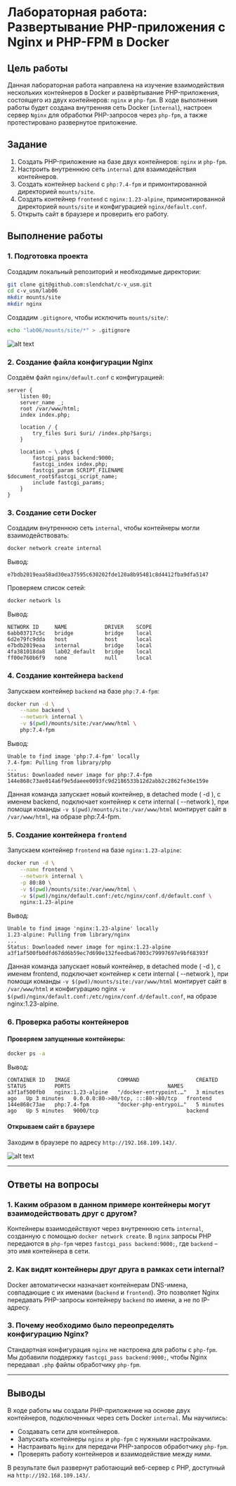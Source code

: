 # Лабораторная работа: Развертывание PHP-приложения с Nginx и PHP-FPM в Docker

## Цель работы
Данная лабораторная работа направлена на изучение взаимодействия нескольких контейнеров в Docker и развёртывание PHP-приложения, состоящего из двух контейнеров: `nginx` и `php-fpm`. В ходе выполнения работы будет создана внутренняя сеть Docker (`internal`), настроен сервер `Nginx` для обработки PHP-запросов через `php-fpm`, а также протестировано развернутое приложение.

## Задание
1. Создать PHP-приложение на базе двух контейнеров: `nginx` и `php-fpm`.
2. Настроить внутреннюю сеть `internal` для взаимодействия контейнеров.
3. Создать контейнер `backend` с `php:7.4-fpm` и примонтированной директорией `mounts/site`.
4. Создать контейнер `frontend` с `nginx:1.23-alpine`, примонтированной директорией `mounts/site` и конфигурацией `nginx/default.conf`.
5. Открыть сайт в браузере и проверить его работу.

## Выполнение работы

### 1. Подготовка проекта
Создадим локальный репозиторий и необходимые директории:
```bash
git clone git@github.com:slendchat/c-v_usm.git 
cd c-v_usm/lab06
mkdir mounts/site
mkdir nginx
```

Создадим `.gitignore`, чтобы исключить `mounts/site/`:
```bash
echo "lab06/mounts/site/*" > .gitignore
```

![alt text](img/{AB3891C6-899F-4BD7-A55C-D70FBC7F9C2C}.png)

### 2. Создание файла конфигурации Nginx
Создаём файл `nginx/default.conf` с конфигурацией:
```nginx
server {
    listen 80;
    server_name _;
    root /var/www/html;
    index index.php;

    location / {
        try_files $uri $uri/ /index.php?$args;
    }

    location ~ \.php$ {
        fastcgi_pass backend:9000;
        fastcgi_index index.php;
        fastcgi_param SCRIPT_FILENAME $document_root$fastcgi_script_name;
        include fastcgi_params;
    }
}
```

### 3. Создание сети Docker
Создадим внутреннюю сеть `internal`, чтобы контейнеры могли взаимодействовать:
```bash
docker network create internal
```
Вывод:
```
e7bdb2019eaa58ad30ea37595c630202fde120a8b95481c8d4412fba9dfa5147
```
Проверяем список сетей:
```bash
docker network ls
```
Вывод:
```
NETWORK ID     NAME            DRIVER    SCOPE
6abb03717c5c   bridge          bridge    local
6d2e79fc9dda   host            host      local
e7bdb2019eaa   internal        bridge    local
4fa381018da8   lab02_default   bridge    local
ff00e760b6f9   none            null      local
```

### 4. Создание контейнера `backend`
Запускаем контейнер `backend` на базе `php:7.4-fpm`:
```bash
docker run -d \
    --name backend \
    --network internal \
    -v $(pwd)/mounts/site:/var/www/html \
    php:7.4-fpm
```
Вывод:
```
Unable to find image 'php:7.4-fpm' locally
7.4-fpm: Pulling from library/php
...
Status: Downloaded newer image for php:7.4-fpm
144e868c73ae014a6f9e5daeee0093fc9d2186533b12d2abb2c2862fe36e159e
```

Данная команда запускает новый контейнер, в detached mode ( -d ),
с именем backend, подключает контейнер к сети internal ( --network ),
при помощи команды `-v $(pwd)/mounts/site:/var/www/html` монтирует сайт в `/var/www/html`, на образе php:7.4-fpm.

### 5. Создание контейнера `frontend`
Запускаем контейнер `frontend` на базе `nginx:1.23-alpine`:
```bash
docker run -d \
    --name frontend \
    --network internal \
    -p 80:80 \
    -v $(pwd)/mounts/site:/var/www/html \
    -v $(pwd)/nginx/default.conf:/etc/nginx/conf.d/default.conf \
    nginx:1.23-alpine
```
Вывод:
```
Unable to find image 'nginx:1.23-alpine' locally
1.23-alpine: Pulling from library/nginx
...
Status: Downloaded newer image for nginx:1.23-alpine
a3f1af500fb0dfd67dd6b59ec7d690e132feedba67003c79997697e9bf68393f
```

Данная команда запускает новый контейнер, в detached mode ( -d ),
с именем frontend, подключает контейнер к сети internal ( --network ),
при помощи команды `-v $(pwd)/mounts/site:/var/www/html` монтирует сайт в `/var/www/html` и конфигурацию nginx `-v $(pwd)/nginx/default.conf:/etc/nginx/conf.d/default.conf`, на образе nginx:1.23-alpine.


### 6. Проверка работы контейнеров
#### Проверяем запущенные контейнеры:
```bash
docker ps -a
```
Вывод:
```
CONTAINER ID   IMAGE               COMMAND                  CREATED         STATUS         PORTS                               NAMES
a3f1af500fb0   nginx:1.23-alpine   "/docker-entrypoint.…"   3 minutes ago   Up 3 minutes   0.0.0.0:80->80/tcp, :::80->80/tcp   frontend
144e868c73ae   php:7.4-fpm         "docker-php-entrypoi…"   5 minutes ago   Up 5 minutes   9000/tcp                            backend
```

#### Открываем сайт в браузере
Заходим в браузере по адресу `http://192.168.109.143/`.

![alt text](img/{13FD886D-0AAE-499D-AF54-95F62EE93385}.png)

---

## Ответы на вопросы

### 1. Каким образом в данном примере контейнеры могут взаимодействовать друг с другом?
Контейнеры взаимодействуют через внутреннюю сеть `internal`, созданную с помощью `docker network create`. В `nginx` запросы PHP передаются в `php-fpm` через `fastcgi_pass backend:9000;`, где `backend` – это имя контейнера в сети.

### 2. Как видят контейнеры друг друга в рамках сети internal?
Docker автоматически назначает контейнерам DNS-имена, совпадающие с их именами (`backend` и `frontend`). Это позволяет Nginx передавать PHP-запросы контейнеру `backend` по имени, а не по IP-адресу.

### 3. Почему необходимо было переопределять конфигурацию Nginx?
Стандартная конфигурация `nginx` не настроена для работы с `php-fpm`. Мы добавили поддержку `fastcgi_pass backend:9000;`, чтобы Nginx передавал `.php` файлы обработчику `php-fpm`.

---

## Выводы
В ходе работы мы создали PHP-приложение на основе двух контейнеров, подключенных через сеть Docker `internal`. Мы научились:
- Создавать сети для контейнеров.
- Запускать контейнеры `nginx` и `php-fpm` с нужными настройками.
- Настраивать `Nginx` для передачи PHP-запросов обработчику `php-fpm`.
- Проверять работу контейнеров и взаимодействие между ними.

В результате был развернут работающий веб-сервер с PHP, доступный на `http://192.168.109.143/`.

